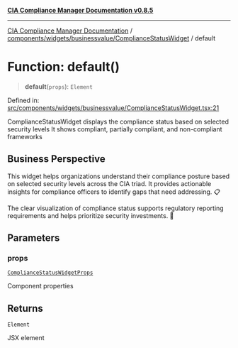 [**CIA Compliance Manager Documentation v0.8.5**](../../../../../README.md)

***

[CIA Compliance Manager Documentation](../../../../../modules.md) / [components/widgets/businessvalue/ComplianceStatusWidget](../README.md) / default

# Function: default()

> **default**(`props`): `Element`

Defined in: [src/components/widgets/businessvalue/ComplianceStatusWidget.tsx:21](https://github.com/Hack23/cia-compliance-manager/blob/3ae0301247f765ba03c8c0fe645db4718bb8af76/src/components/widgets/businessvalue/ComplianceStatusWidget.tsx#L21)

ComplianceStatusWidget displays the compliance status based on selected security levels
It shows compliant, partially compliant, and non-compliant frameworks

## Business Perspective

This widget helps organizations understand their compliance posture based on
selected security levels across the CIA triad. It provides actionable insights
for compliance officers to identify gaps that need addressing. 📋

The clear visualization of compliance status supports regulatory reporting
requirements and helps prioritize security investments. 💼

## Parameters

### props

[`ComplianceStatusWidgetProps`](../../../../../types/widgets/interfaces/ComplianceStatusWidgetProps.md)

Component properties

## Returns

`Element`

JSX element

